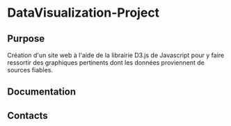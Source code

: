 # DataVisualization-Project

## Purpose

Création d'un site web à l'aide de la librairie D3.js de Javascript pour y faire ressortir des graphiques pertinents dont les données proviennent de sources fiables.

## Documentation

## Contacts
